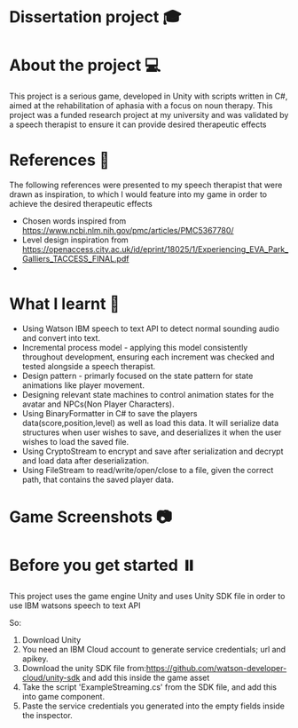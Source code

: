 # Dissertation project :mortar_board:

# About the project :computer:
This project is a serious game, developed in Unity with scripts written in C#, aimed at the rehabilitation of aphasia with a focus on noun therapy.
This project was a funded research project at my university and was validated by a speech therapist to ensure it can provide desired therapeutic effects

# References :book:
The following references were presented to my speech therapist that were drawn as inspiration, to which I would feature into my game in order to achieve the desired therapeutic effects
 * Chosen words inspired from https://www.ncbi.nlm.nih.gov/pmc/articles/PMC5367780/
 * Level design inspiration from https://openaccess.city.ac.uk/id/eprint/18025/1/Experiencing_EVA_Park_Galliers_TACCESS_FINAL.pdf
 * 


# What I learnt :rocket:
* Using Watson IBM speech to text API to detect normal sounding audio and convert into text.
* Incremental process model - applying this model consistently throughout development, ensuring each increment was checked and tested alongside a
  speech therapist.
* Design pattern - primarly focused on the state pattern for state animations like player movement.
* Designing relevant state machines to control animation states for the avatar and NPCs(Non Player Characters).
* Using BinaryFormatter in C# to save the players data(score,position,level) as well as load this data. It will serialize data structures when user wishes to save, and deserializes it when the user wishes to load the saved file.
* Using CryptoStream to encrypt and save after serialization and decrypt and load data after deserialization.
* Using FileStream to read/write/open/close to a file, given the correct path, that contains the saved player data.



# Game Screenshots 📷




# Before you get started ⏸️
This project uses the game engine Unity and uses Unity SDK file in order to use IBM watsons speech to text API 

So:

1. Download Unity
2. You need an IBM Cloud account to generate service credentials; url and apikey.
3. Download the unity SDK file from:https://github.com/watson-developer-cloud/unity-sdk and add this inside the game asset
4. Take the script 'ExampleStreaming.cs' from the SDK file, and add this into game component.
5. Paste the service credentials you generated into the empty fields inside the inspector.



